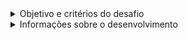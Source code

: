 <details>
<summary> Objetivo e critérios do desafio </summary>

# Teste para candidatos à vaga de backend

> [![Logo UDS](https://raw.githubusercontent.com/uds-tecnologia/teste-programador-back-end/master/logo%20uds%20azul%20escuro.png)](https://www.uds.com.br)
>
> Esse teste é público. Candidatos para o teste devem implementar a aplicação solicitada e criar uma issue com um link para um repositório com a solução do mesmo.

## Objetivo do desafio
Criar uma api REST, que implemente os sequintes casos de uso:

### Produtos:
> **CRUD da entidade Produto:**
> - Id: UUID
> - Código: String
> - Nome: String
> - Preço Unitário: Double

> **Critérios de aceitação:**
> - Todos os atributos são obrigatórios.
> - ID, Código e Nome não podem se repetir.
> - Preço é monetário e deve ser maior que zero.
> - Deve ser possível pesquisar os produtos por qualquer atributo, exceto pelo id.

### Pessoa:
> **CRUD da entidade Pessoa:**
> - Id: UUID
> - Nome: String
> - CPF: String
> - Data Nascimento: Date

> **Critérios de aceitação:**
> - Todos os atributos são obrigatórios.
> - ID e Nome não podem se repetir.
> - CPF deve ser válido.
> - Deve ser possível pesquisar as pessoas por qualquer atributo, exceto pelo id.

### Pedido de Venda:
> **Permite incluir ou excluir um pedido de venda, sabendo que o Pedido:**
> - Id: UUID
> - Cliente: Pessoa
> - Número: Integer/Autoincremento
> - Emissão: Date,
> - Total: Double

> **Um pedido por ter um ou mais ItemPedido:**
> - Id: UUID
> - Produto: Produto
> - Quantidade: Double
> - Preço Unitário: Double - Recuperado do produto
> - Percentual de Desconto: Double
> - Total: Double

> **Critérios de aceitação:**
> - Todos os atributos são obrigatórios.
> - ID e Número não podem se repetir.
> - Todos os valores numéricos devem ser maior que zero, exceto Percentual de Desconto que pode ser maior ou igual a zero.
> - Preço e Totais são monetários.
> - Deve ser possível pesquisar os pedidos por qualquer atributo, exceto pelo id.

Não existe cadastro de usuários e/ou autenticação.

## Requisitos:
- A aplicação deve comportar-se como uma REST FULL Api.
- Backend desenvolvido em Laravel, em sua versão LTS.
- Processo de desenvolvimento versionado via Git em algum repositório público, de preferência no github.
- Relatório de cobertura dos testes unitários de backend.
- Readme que explique como rodar o projeto, como gerar o relatório de cobertura e como executar quaisquer scripts necessários.
- A aplicação deve possuir um script que popula o banco inicialmente com produtos, pessoas e pedidos fictícios para demonstração.

## Critérios de avaliação:
- Automatização de tarefas.
- Modelagem do banco de dados e das migrations.
- Organização do código: desacoplamento e legibilidade contam.
- Flexibilidade do sistema para adição/remoção de funcionalidades.

## Como vamos avaliar:
- Vamos rodar os testes, ler os testes, ver os relatórios dos testes, a gente gosta muito de testes.
- Vamos ler o código, e validar todos os conceitos de Clean Code, e Object Calisthenics.
- Vamos validar todas as classes de acordo com SOLID e KISS.

## O que nós gostamos:
- Boas práticas em Git e GitFlow.
- Hierarquia clara entre componentes.
- Arquitetura que favorece a escalabilidade do sistema.
- Testes claros e objetivos construidos sobre Baby Steps.
- Ambientes de desenvolvimento em Docker, utilizando compose.
- Códigos escritos para humanos.

</details>

<details>
<summary> Informações sobre o desenvolvimento </summary>

# Getting Started

### Reference Documentation

For further reference, please consider the following sections:

* [Official Apache Maven documentation](https://maven.apache.org/guides/index.html)
* [Spring Boot Maven Plugin Reference Guide](https://docs.spring.io/spring-boot/docs/3.1.4/maven-plugin/reference/html/)
* [Create an OCI image](https://docs.spring.io/spring-boot/docs/3.1.4/maven-plugin/reference/html/#build-image)
* [Spring Data JPA](https://docs.spring.io/spring-boot/docs/3.1.4/reference/htmlsingle/index.html#data.sql.jpa-and-spring-data)
* [Flyway Migration](https://docs.spring.io/spring-boot/docs/3.1.4/reference/htmlsingle/index.html#howto.data-initialization.migration-tool.flyway)
* [Spring Boot DevTools](https://docs.spring.io/spring-boot/docs/3.1.4/reference/htmlsingle/index.html#using.devtools)
* [Validation](https://docs.spring.io/spring-boot/docs/3.1.4/reference/htmlsingle/index.html#io.validation)
* [Spring Web](https://docs.spring.io/spring-boot/docs/3.1.4/reference/htmlsingle/index.html#web)

### Guides

The following guides illustrate how to use some features concretely:

* [Accessing Data with JPA](https://spring.io/guides/gs/accessing-data-jpa/)
* [Validation](https://spring.io/guides/gs/validating-form-input/)
* [Building a RESTful Web Service](https://spring.io/guides/gs/rest-service/)
* [Serving Web Content with Spring MVC](https://spring.io/guides/gs/serving-web-content/)
* [Building REST services with Spring](https://spring.io/guides/tutorials/rest/)

</details>
